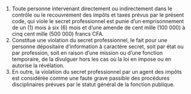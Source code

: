 1) Toute personne intervenant directement ou indirectement dans le contrôle ou le recouvrement des impôts et taxes prévus par le présent code, qui viole le secret professionnel est punie d’un emprisonnement de un (1) mois à six (6) mois et d’une amende de cent mille (100 000) à cinq cent mille (500 000) francs CFA.
2) Constitue  une  violation  du  secret  professionnel,  le  fait  pour  une  personne
dépositaire d’information à caractère secret, soit par état ou par profession, soit en raison d’une mission ou d’une fonction temporaire, de la divulguer hors les cas où la loi en impose ou en autorise la révélation.
3) En outre, la violation du secret professionnel par un agent des impôts est considérée
comme  une  faute  grave  passible  des  procédures  disciplinaires  prévues  par  le  statut général de la fonction publique.